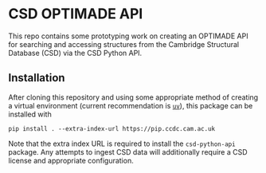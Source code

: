 # CSD OPTIMADE API

This repo contains some prototyping work on creating an OPTIMADE API for
searching and accessing structures from the Cambridge Structural Database (CSD)
via the CSD Python API.

## Installation

After cloning this repository and using some appropriate method of creating a virtual environment (current recommendation is [`uv`](https://github.com/astral-sh/uv)), this package can be installed with

```shell
pip install . --extra-index-url https://pip.ccdc.cam.ac.uk
```

Note that the extra index URL is required to install the `csd-python-api` package.
Any attempts to ingest CSD data will additionally require a CSD license and appropriate
configuration.
